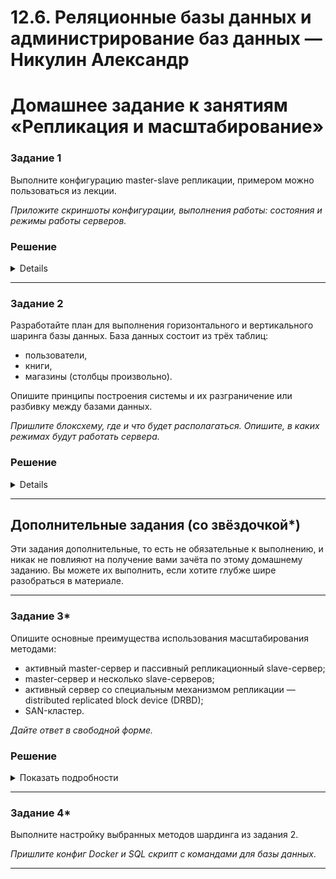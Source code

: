 # 12.6. Реляционные базы данных и администрирование баз данных — Никулин Александр
# Домашнее задание к занятиям «Репликация и масштабирование»

### Задание 1

Выполните конфигурацию master-slave репликации, примером можно пользоваться из лекции.

*Приложите скриншоты конфигурации, выполнения работы: состояния и режимы работы серверов.*

### Решение

<details>
  <sammary>Подробные сведения</sammary>

  - Не стал особо заморачиваться с версиями, тонкостями, конфигами и хранением секретов, взял за основу урок и пошерстил инеты.
  - Целью было поднять несколько баз через docker-compose и настроить минимальные БД с работающей репликой. 
  - Развернул на одной машине в яоблаке 2 инстанса БД.
  - `docker-compose.yaml`
    ```
    version: '3.7'

    services:
        mysql:
            image: 'percona:8.0'
            container_name: db-master
            volumes:
                - ./mysql-conf/master/mysql.conf:/etc/my.cnf.d/repl.cnf
                - ./mysql-conf/master/master.sql:/docker-entrypoint-initdb.d/start.sql
            environment:
                MYSQL_ROOT_PASSWORD: "secret"
    
        mysqlread:
            image: 'percona:8.0'
            container_name: db-slave
            volumes:
                - ./mysql-conf/slave/mysql.conf:/etc/my.cnf.d/repl.cnf
                - ./mysql-conf/slave/slave.sql:/docker-entrypoint-initdb.d/start.sql
            depends_on:
                - mysql
            environment:
                MYSQL_ROOT_PASSWORD: "secret"

    ```
    - конфиги:
      - `master mysql.conf`
        ```
        [mysqld]
        server-id=1
        binlog_format=ROW
        log-bin
        ```
      - `slave mysql.conf`
        ```
        [mysqld]
        server-id=2
        ```
      - `start master.sql`
        ```sql
        CREATE USER repl@'%' IDENTIFIED WITH mysql_native_password BY 'slavepass';
        GRANT REPLICATION SLAVE ON *.* TO repl@'%';
        ```
      - `slave master.sql`
        ```sql
        CHANGE MASTER TO MASTER_HOST='db-master', MASTER_USER='repl', MASTER_PASSWORD='slavepass';
        ```
    - ![image](https://github.com/ADNikulin/netology/assets/44374132/d538adaf-d313-4115-b83b-63f357d364c7)
    - master:\
      ![image](https://github.com/ADNikulin/netology/assets/44374132/a2aa0dd6-dad1-4855-960a-d10c9162b1f9)
    - slave:\
      ![image](https://github.com/ADNikulin/netology/assets/44374132/7f28c5c7-a7a1-4c34-877c-89bdaeae9ce1)
      ![image](https://github.com/ADNikulin/netology/assets/44374132/27efa56d-dace-4d8d-a762-659099da70a7)

    - Пример репликации: 
    - master: \
      ![image](https://github.com/ADNikulin/netology/assets/44374132/03575297-b239-405c-a3c7-50a554532832)
    - slave: \
      ![image](https://github.com/ADNikulin/netology/assets/44374132/c1371c85-22d3-4013-b1a1-020de887f4e9)

</details>

---

### Задание 2

Разработайте план для выполнения горизонтального и вертикального шаринга базы данных. База данных состоит из трёх таблиц: 

- пользователи, 
- книги, 
- магазины (столбцы произвольно). 

Опишите принципы построения системы и их разграничение или разбивку между базами данных.

*Пришлите блоксхему, где и что будет располагаться. Опишите, в каких режимах будут работать сервера.* 

### Решение
<details>
  <sammary>Подробные сведения</sammary>

  - Горизонтальное шардирование:
    > **Этот вид подразумевает разделение хранилища на сгруппированные по каким-либо критериям строки. В этом случае каждый шард содержит одинаковые столбцы, но разные строки данных. Горизонтальное шардирование позволяет распределить нагрузку на запись и чтение данных между различными серверами, за каждый из которых отвечает отдельная машина.**
    > 
    > Например, мы знаем что у нас будет много книг и пользователей. поэтому заведем пару БД и будем просто равномерно распределять нагрузку по этим БД по какой-то хеш функции для определения, в какую шарду отправить каждую запись.
    > 
    > По итогу наши записи будут равномерно распределяться по базам данных.
    > ![image](https://github.com/ADNikulin/netology/assets/44374132/0e1c262a-f7cc-4919-83d8-361808a82978)
    > 
    > Как пример можно ещё добавить для пользователей и магазинов регионы и заниматься отправкой записей в нужную шарду по регионам записи.
    
  - Вертикальное шардирование:
    > **Такое шардирование предполагает разделение данных по столбцам. В этом случае каждый шард содержит часть столбцов массива и все связанные с ними строки данных. Вертикальное шардирование может быть полезно, когда некоторые столбцы используются чаще, а другие — реже. Это вид шардирования может использоваться в пределах одного сервера путем обновления оборудования.**
    > 
    > К примеру у нас большой массив данных с покупателями. Чтобы увеличить производительность, можно разделить его на два шарда, один из которых вмещает записи о клиентах, а другой — о товарах. При выполнении запросов будут загружаться только необходимые столбцы.\
    ![image](https://github.com/ADNikulin/netology/assets/44374132/73b3ebec-bfad-424d-bc26-4409571be5a8)

</details>

---

## Дополнительные задания (со звёздочкой*)
Эти задания дополнительные, то есть не обязательные к выполнению, и никак не повлияют на получение вами зачёта по этому домашнему заданию. Вы можете их выполнить, если хотите глубже шире разобраться в материале.

---

### Задание 3* 

Опишите основные преимущества использования масштабирования методами:

- активный master-сервер и пассивный репликационный slave-сервер; 
- master-сервер и несколько slave-серверов;
- активный сервер со специальным механизмом репликации — distributed replicated block device (DRBD);
- SAN-кластер.

*Дайте ответ в свободной форме.*

### Решение 
<details>
  <summary>Показать подробности</summary>
  
  - Активный master-сервер и пассивный репликационный slave-сервер:
    > Высокая доступность: Мастер-сервер обеспечивает активное чтение и запись данных, а репликационные slave-серверы могут использоваться для балансировки нагрузки и отказоустойчивости.
    > 
    > Улучшенная производительность для чтения: При использовании репликационных серверов можно распределить нагрузку на чтение, что увеличивает производительность.
    > 
    > Резервное копирование: Репликационные серверы могут использоваться для резервного копирования без воздействия на мастер-сервер.
  - Master-сервер и несколько slave-серверов:
    > Высокая доступность и отказоустойчивость: Несколько репликационных slave-серверов обеспечивают увеличенную отказоустойчивость и улучшенную доступность.\
    > 
    > Балансировка нагрузки: Распределение запросов между несколькими slave-серверами позволяет улучшить производительность и балансировать нагрузку.
  - Активный сервер с DRBD:
    > Синхронная репликация: DRBD обеспечивает синхронную репликацию данных между активным сервером и пассивным сервером, что гарантирует целостность данных.
    > 
    > Высокая доступность: DRBD может использоваться для обеспечения отказоустойчивости и быстрого восстановления в случае сбоев.
  - SAN-кластер:
    > Централизованное хранилище: SAN-кластер предоставляет централизованное хранилище, что делает его удобным для больших и сложных сред.
    > Увеличение производительности: SAN-кластеры могут предоставлять высокую производительность благодаря использованию высокоскоростных соединений и хранилища.

</details>

---

### Задание 4*

Выполните настройку выбранных методов шардинга из задания 2.

*Пришлите конфиг Docker и SQL скрипт с командами для базы данных*.

---
